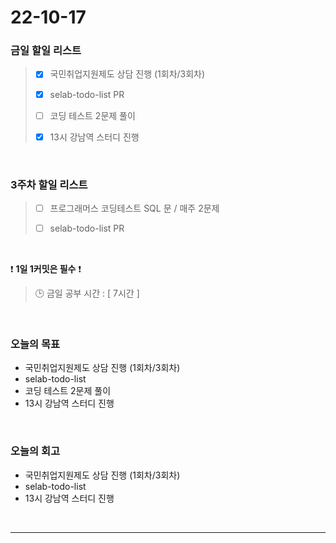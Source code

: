 # 22-10-17

### 금일 할일 리스트
> - [x]  국민취업지원제도 상담 진행 (1회차/3회차)
>
> - [x]  selab-todo-list PR
>
> - [ ]  코딩 테스트 2문제 풀이 
>
> - [x]  13시 강남역 스터디 진행

<br/>

### 3주차 할일 리스트  

> - [ ]  프로그래머스 코딩테스트 SQL 문 / 매주 2문제  
>
> - [ ]  selab-todo-list PR

<br/>

❗ **1일 1커밋은 필수** ❗
> 🕒 금일 공부 시간 :  [ 7시간 ]
  
<br/>

### 오늘의 목표
- 국민취업지원제도 상담 진행 (1회차/3회차)
- selab-todo-list
- 코딩 테스트 2문제 풀이
- 13시 강남역 스터디 진행

<br>

### 오늘의 회고
- 국민취업지원제도 상담 진행 (1회차/3회차)
- selab-todo-list
- 13시 강남역 스터디 진행

<br/>

------------  